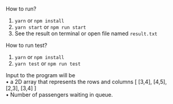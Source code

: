 How to run?

1. `yarn` or `npm install`
2. `yarn start` or `npm run start`
3. See the result on terminal or open file named `result.txt`

How to run test?
1. `yarn` or `npm install`
2. `yarn test` or `npm run test`

Input	to	the	program	will	be		
• a	2D	array	that	represents	the	rows	and	columns	[	[3,4],	[4,5],	
[2,3],	[3,4]	]	
• Number	of	passengers	waiting	in	queue.
